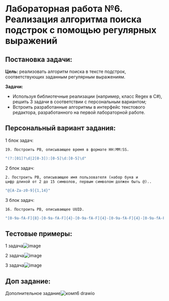 # Лабораторная работа №6. Реализация алгоритма поиска подстрок с помощью регулярных выражений

## Постановка задачи:

**Цель:** реализовать алгоритм поиска в тексте подстрок, соответствующих заданным регулярным выражениям.

**Задачи:**
- Используя библиотечные реализации (например, класс Regex в C#), решить 3 задачи в соответствии с персональным вариантом;
- Встроить разработанные алгоритмы в интерфейс текстового редактора, разработанного на первой лабораторной работе.

## Персональный вариант задания:

1 блок задач: 
```bnf
19. Построить РВ, описывающее время в формате HH:MM:SS.
```
```c#
"(?:[01]?\d|2[0-3]):[0-5]\d:[0-5]\d"
```
2 блок задач: 
```bnf
2. Построить РВ, описывающее имя пользователя (набор букв и
цифр длиной от 2 до 15 символов, первым символом должен быть @)..
```
```c#
"@[A-Za-z0-9]{1,14}"
```
3 блок задач: 
```bnf
16. Построить РВ, описывающее UUID.
```
```c#
"[0-9a-fA-F]{8}-[0-9a-fA-F]{4}-[0-9a-fA-F]{4}-[0-9a-fA-F]{4}-[0-9a-fA-F]{12}";
```

## Тестовые примеры: 
1 задача![image](https://github.com/user-attachments/assets/bafaab13-8b9b-4955-af08-24ef53edb7b8)


2 задача![image](https://github.com/user-attachments/assets/227412ca-0040-41ae-99ac-11b10f220c5d)


3 задача![image](https://github.com/user-attachments/assets/96746cbc-0072-4ccd-aadf-0c72cc063dc0)


## Доп задание: 
Дополнительное задание![комп6 drawio](https://github.com/user-attachments/assets/c465f7c9-0b0f-437d-8eb4-e0fb167a1b5c)

